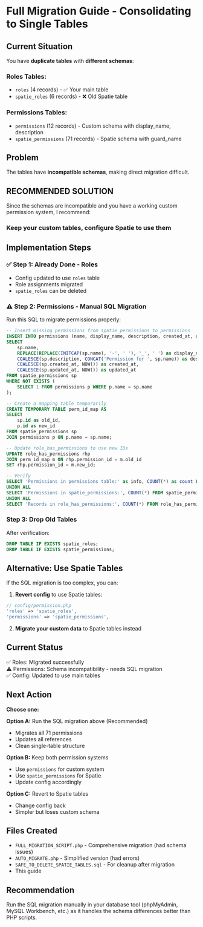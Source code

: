 # Full Migration Guide - Consolidating to Single Tables

## Current Situation

You have **duplicate tables** with **different schemas**:

### Roles Tables:
- `roles` (4 records) - ✅ Your main table
- `spatie_roles` (6 records) - ❌ Old Spatie table

### Permissions Tables:
- `permissions` (12 records) - Custom schema with display_name, description
- `spatie_permissions` (71 records) - Spatie schema with guard_name

## Problem

The tables have **incompatible schemas**, making direct migration difficult.

## RECOMMENDED SOLUTION

Since the schemas are incompatible and you have a working custom permission system, I recommend:

### **Keep your custom tables, configure Spatie to use them**

## Implementation Steps

### ✅ Step 1: Already Done - Roles
- Config updated to use `roles` table
- Role assignments migrated
- `spatie_roles` can be deleted

### ⚠️ Step 2: Permissions - Manual SQL Migration

Run this SQL to migrate permissions properly:

```sql
-- Insert missing permissions from spatie_permissions to permissions
INSERT INTO permissions (name, display_name, description, created_at, updated_at)
SELECT 
    sp.name,
    REPLACE(REPLACE(INITCAP(sp.name), '-', ' '), '_', ' ') as display_name,
    COALESCE(sp.description, CONCAT('Permission for ', sp.name)) as description,
    COALESCE(sp.created_at, NOW()) as created_at,
    COALESCE(sp.updated_at, NOW()) as updated_at
FROM spatie_permissions sp
WHERE NOT EXISTS (
    SELECT 1 FROM permissions p WHERE p.name = sp.name
);

-- Create a mapping table temporarily
CREATE TEMPORARY TABLE perm_id_map AS
SELECT 
    sp.id as old_id,
    p.id as new_id
FROM spatie_permissions sp
JOIN permissions p ON p.name = sp.name;

-- Update role_has_permissions to use new IDs
UPDATE role_has_permissions rhp
JOIN perm_id_map m ON rhp.permission_id = m.old_id
SET rhp.permission_id = m.new_id;

-- Verify
SELECT 'Permissions in permissions table:' as info, COUNT(*) as count FROM permissions
UNION ALL
SELECT 'Permissions in spatie_permissions:', COUNT(*) FROM spatie_permissions
UNION ALL
SELECT 'Records in role_has_permissions:', COUNT(*) FROM role_has_permissions;
```

### Step 3: Drop Old Tables

After verification:

```sql
DROP TABLE IF EXISTS spatie_roles;
DROP TABLE IF EXISTS spatie_permissions;
```

## Alternative: Use Spatie Tables

If the SQL migration is too complex, you can:

1. **Revert config** to use Spatie tables:
```php
// config/permission.php
'roles' => 'spatie_roles',
'permissions' => 'spatie_permissions',
```

2. **Migrate your custom data** to Spatie tables instead

## Current Status

✅ Roles: Migrated successfully  
⚠️ Permissions: Schema incompatibility - needs SQL migration  
✅ Config: Updated to use main tables  

## Next Action

**Choose one:**

**Option A:** Run the SQL migration above (Recommended)
- Migrates all 71 permissions
- Updates all references
- Clean single-table structure

**Option B:** Keep both permission systems
- Use `permissions` for custom system
- Use `spatie_permissions` for Spatie
- Update config accordingly

**Option C:** Revert to Spatie tables
- Change config back
- Simpler but loses custom schema

## Files Created

- `FULL_MIGRATION_SCRIPT.php` - Comprehensive migration (had schema issues)
- `AUTO_MIGRATE.php` - Simplified version (had errors)
- `SAFE_TO_DELETE_SPATIE_TABLES.sql` - For cleanup after migration
- This guide

## Recommendation

Run the SQL migration manually in your database tool (phpMyAdmin, MySQL Workbench, etc.) as it handles the schema differences better than PHP scripts.
